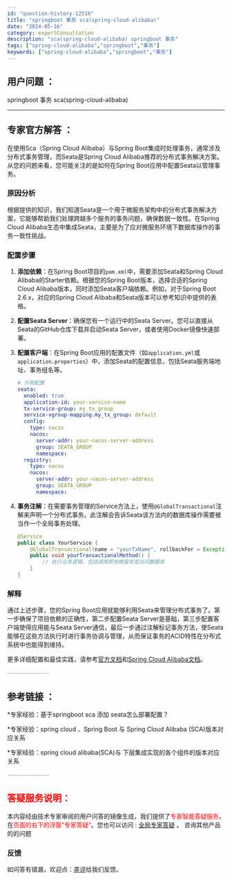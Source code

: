 ```yaml
---
id: "question-history-12516"
title: "springboot 事务 sca(spring-cloud-alibaba)"
date: "2024-05-16"
category: expertConsultation
description: "sca(spring-cloud-alibaba) springboot 事务"
tags: ["spring-cloud-alibaba","springboot","事务"]
keywords: ["spring-cloud-alibaba","springboot","事务"]
---
```


## 用户问题 ： 
 springboot 事务 sca(spring-cloud-alibaba) 

---------------
## 专家官方解答 ：

在使用Sca（Spring Cloud Alibaba）与Spring Boot集成时处理事务，通常涉及分布式事务管理，而Seata是Spring Cloud Alibaba推荐的分布式事务解决方案。从您的问题来看，您可能关注的是如何在Spring Boot应用中配置Seata以管理事务。

### 原因分析
根据提供的知识，我们知道Seata是一个用于微服务架构中的分布式事务解决方案，它能够帮助我们处理跨越多个服务的事务问题，确保数据一致性。在Spring Cloud Alibaba生态中集成Seata，主要是为了应对微服务环境下数据库操作的事务一致性挑战。

### 配置步骤
1. **添加依赖**：在Spring Boot项目的`pom.xml`中，需要添加Seata和Spring Cloud Alibaba的Starter依赖。根据您的Spring Boot版本，选择合适的Spring Cloud Alibaba版本，同时添加Seata客户端依赖。例如，对于Spring Boot 2.6.x，对应的Spring Cloud Alibaba和Seata版本可以参考知识中提供的表格。

2. **配置Seata Server**：确保您有一个运行中的Seata Server。您可以直接从Seata的GitHub仓库下载并启动Seata Server，或者使用Docker镜像快速部署。

3. **配置客户端**：在Spring Boot应用的配置文件（如`application.yml`或`application.properties`）中，添加Seata的配置信息，包括Seata服务端地址、事务组名等。

   ```yaml
   # 示例配置
   seata:
     enabled: true
     application-id: your-service-name
     tx-service-group: my_tx_group
     service-vgroup-mapping.my_tx_group: default
     config:
       type: nacos
       nacos:
         server-addr: your-nacos-server-address
         group: SEATA_GROUP
         namespace:
     registry:
       type: nacos
       nacos:
         server-addr: your-nacos-server-address
         group: SEATA_GROUP
         namespace:
   ```

4. **事务注解**：在需要事务管理的Service方法上，使用`@GlobalTransactional`注解来声明一个分布式事务。此注解会告诉Seata该方法内的数据库操作需要被当作一个全局事务处理。

   ```java
   @Service
   public class YourService {
       @GlobalTransactional(name = "yourTxName", rollbackFor = Exception.class)
       public void yourTransactionalMethod() {
           // 执行业务逻辑，包括调用其他微服务或访问数据库
       }
   }
   ```

### 解释
通过上述步骤，您的Spring Boot应用就能够利用Seata来管理分布式事务了。第一步确保了项目依赖的正确性，第二步配置Seata Server是基础，第三步配置客户端使得应用能与Seata Server通信，最后一步通过注解标记事务方法，使Seata能够在这些方法执行时进行事务协调与管理，从而保证事务的ACID特性在分布式系统中也能得到维持。

更多详细配置和最佳实践，请参考[官方文档](https://seata.io/zh-cn/docs/overview/what-is-seata.html)和[Spring Cloud Alibaba文档](https://github.com/alibaba/spring-cloud-alibaba/tree/master/docs)。


<font color="#949494">---------------</font> 


## 参考链接 ：

*专家经验：基于springboot sca 添加 seata怎么部署配置？ 
 
 *专家经验：spring cloud 、Spring Boot 与 Spring Cloud Alibaba (SCA)版本对应关系 
 
 *专家经验：spring cloud alibaba(SCA)与 下层集成实现的各个组件的版本对应关系 


 <font color="#949494">---------------</font> 
 


## <font color="#FF0000">答疑服务说明：</font> 

本内容经由技术专家审阅的用户问答的镜像生成，我们提供了<font color="#FF0000">专家智能答疑服务</font>，在<font color="#FF0000">页面的右下的浮窗”专家答疑“</font>。您也可以访问 : [全局专家答疑](https://opensource.alibaba.com/chatBot) 。 咨询其他产品的的问题

### 反馈
如问答有错漏，欢迎点：[差评](https://ai.nacos.io/user/feedbackByEnhancerGradePOJOID?enhancerGradePOJOId=13527)给我们反馈。
